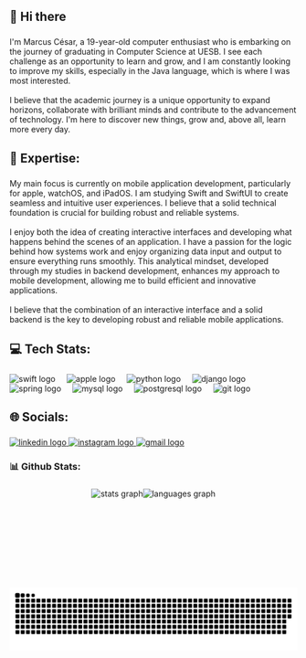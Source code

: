 <h2 align="left">👋 Hi there</h2>

###

<p align="left">I'm Marcus César, a 19-year-old computer enthusiast who is embarking on the journey of graduating in Computer Science at UESB. I see each challenge as an opportunity to learn and grow, and I am constantly looking to improve my skills, especially in the Java language, which is where I was most interested.<br>  <br>  I believe that the academic journey is a unique opportunity to expand horizons, collaborate with brilliant minds and contribute to the advancement of technology. I'm here to discover new things, grow and, above all, learn more every day.</p>

###

<h2 align="left">🚀 Expertise:</h2>

###

<p align="left">My main focus is currently on mobile application development, particularly for apple, watchOS, and iPadOS. I am studying Swift and SwiftUI to create seamless and intuitive user experiences. I believe that a solid technical foundation is crucial for building robust and reliable systems.<br><br>I enjoy both the idea of creating interactive interfaces and developing what happens behind the scenes of an application. I have a passion for the logic behind how systems work and enjoy organizing data input and output to ensure everything runs smoothly. This analytical mindset, developed through my studies in backend development, enhances my approach to mobile development, allowing me to build efficient and innovative applications.<br><br>I believe that the combination of an interactive interface and a solid backend is the key to developing robust and reliable mobile applications.</p>

###

<h2 align="left">💻  Tech Stats:</h2>

###

<div align="left">
  <img src="https://img.shields.io/badge/Swift-F05138?logo=swift&logoColor=white&style=for-the-badge" height="30" alt="swift logo"  />
  <img width="12" />
  <img src="https://img.shields.io/badge/Apple-000000?logo=apple&logoColor=white&style=for-the-badge" height="30" alt="apple logo"  />
  <img width="12" />
  <img src="https://img.shields.io/badge/Python-3776AB?logo=python&logoColor=white&style=for-the-badge" height="30" alt="python logo"  />
  <img width="12" />
  <img src="https://img.shields.io/badge/Django-092E20?logo=django&logoColor=white&style=for-the-badge" height="30" alt="django logo"  />
  <img width="12" />
  <img src="https://img.shields.io/badge/Spring-6DB33F?logo=spring&logoColor=black&style=for-the-badge" height="30" alt="spring logo"  />
  <img width="12" />
  <img src="https://img.shields.io/badge/MySQL-4479A1?logo=mysql&logoColor=white&style=for-the-badge" height="30" alt="mysql logo"  />
  <img width="12" />
  <img src="https://img.shields.io/badge/PostgreSQL-4169E1?logo=postgresql&logoColor=white&style=for-the-badge" height="30" alt="postgresql logo"  />
  <img width="12" />
  <img src="https://img.shields.io/badge/Git-F05032?logo=git&logoColor=white&style=for-the-badge" height="30" alt="git logo"  />
</div>

###

<h2 align="left">🌐  Socials:</h2>

###

<div align="left">
  <a href="https://www.linkedin.com/in/marcus-césar-santos-pereira-70991a28a/" target="_blank">
    <img src="https://img.shields.io/static/v1?message=LinkedIn&logo=linkedin&label=&color=0077B5&logoColor=white&labelColor=&style=for-the-badge" height="35" alt="linkedin logo"  />
  </a>
  <a href="https://www.instagram.com/_marcus.cesar/" target="_blank">
    <img src="https://img.shields.io/static/v1?message=Instagram&logo=instagram&label=&color=E4405F&logoColor=white&labelColor=&style=for-the-badge" height="35" alt="instagram logo"  />
  </a>
  <a href="contato.marcuscspereira@gmail.com" target="_blank">
    <img src="https://img.shields.io/static/v1?message=Gmail&logo=gmail&label=&color=D14836&logoColor=white&labelColor=&style=for-the-badge" height="35" alt="gmail logo"  />
  </a>
</div>

###

<h3 align="left">📊  Github Stats:</h3>

###

<div align="center" style="display: flex; flex-direction: row; flex-wrap: wrap; justify-content: center;">
  <img src="https://github-readme-stats.vercel.app/api?username=MarcusCSPereira&hide_title=false&hide_rank=false&show_icons=true&include_all_commits=true&count_private=true&disable_animations=false&theme=aura&locale=en&hide_border=true" height="150" alt="stats graph"  />
  <img src="https://github-readme-stats.vercel.app/api/top-langs?username=MarcusCSPereira&locale=en&hide_title=false&layout=compact&card_width=320&langs_count=5&theme=aura&hide_border=true" height="150" alt="languages graph"  />
</div>

###

<div align="center">
  <img src="https://raw.githubusercontent.com/MarcusCSPereira/MarcusCSPereira/output/snake.svg" alt="Snake animation" />
</div>

###
